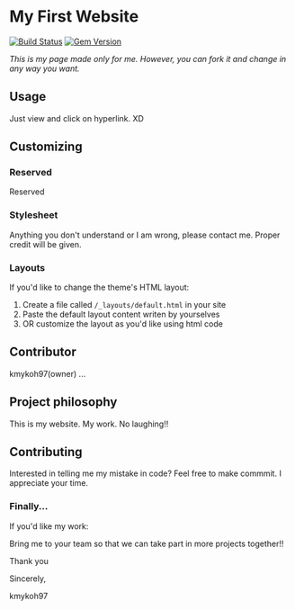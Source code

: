 # My First Website

[![Build Status](https://travis-ci.org/pages-themes/slate.svg?branch=master)](https://travis-ci.org/pages-themes/slate) [![Gem Version](https://badge.fury.io/rb/jekyll-theme-slate.svg)](https://badge.fury.io/rb/jekyll-theme-slate)

*This is my page made only for me. However, you can fork it and change in any way you want.*

## Usage

Just view and click on hyperlink. XD

## Customizing

### Reserved

Reserved

### Stylesheet

Anything you don't understand or I am wrong, please contact me. Proper credit will be given.

### Layouts

If you'd like to change the theme's HTML layout:

1. Create a file called `/_layouts/default.html` in your site
3. Paste the default layout content writen by yourselves
4. OR customize the layout as you'd like using html code

## Contributor

kmykoh97(owner)
...

## Project philosophy

This is my website. My work. No laughing!!

## Contributing

Interested in telling me my mistake in code? Feel free to make commmit. I appreciate your time.

### Finally...

If you'd like my work:

Bring me to your team so that we can take part in more projects together!!

Thank you

Sincerely,

kmykoh97